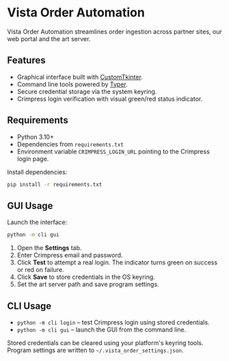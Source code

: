 # Vista Order Automation

Vista Order Automation streamlines order ingestion across partner sites, our web portal and the art server.

## Features
- Graphical interface built with [CustomTkinter](https://github.com/TomSchimansky/CustomTkinter).
- Command line tools powered by [Typer](https://typer.tiangolo.com/).
- Secure credential storage via the system keyring.
- Crimpress login verification with visual green/red status indicator.

## Requirements
- Python 3.10+
- Dependencies from `requirements.txt`
- Environment variable `CRIMPRESS_LOGIN_URL` pointing to the Crimpress login page.

Install dependencies:
```bash
pip install -r requirements.txt
```

## GUI Usage
Launch the interface:
```bash
python -m cli gui
```
1. Open the **Settings** tab.
2. Enter Crimpress email and password.
3. Click **Test** to attempt a real login. The indicator turns green on success or red on failure.
4. Click **Save** to store credentials in the OS keyring.
5. Set the art server path and save program settings.

## CLI Usage
- `python -m cli login` – test Crimpress login using stored credentials.
- `python -m cli gui` – launch the GUI from the command line.

Stored credentials can be cleared using your platform's keyring tools. Program settings are written to `~/.vista_order_settings.json`.
